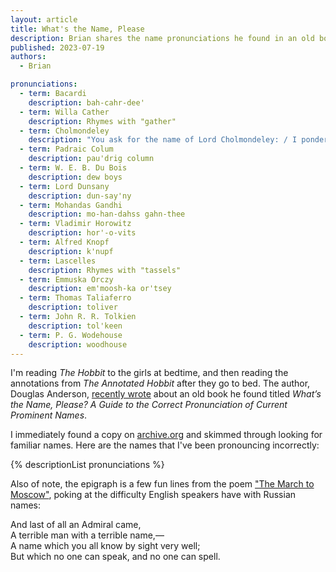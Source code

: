 ```yaml
---
layout: article
title: What's the Name, Please
description: Brian shares the name pronunciations he found in an old book
published: 2023-07-19
authors:
  - Brian

pronunciations:
  - term: Bacardi
    description: bah-cahr-dee'
  - term: Willa Cather
    description: Rhymes with "gather"
  - term: Cholmondeley
    description: "You ask for the name of Lord Cholmondeley: / I ponder the matter quite dolmondeley; / For surely you know it, / And don't need a poet / To tell you it rimes well with *comely*."
  - term: Padraic Colum
    description: pau'drig column
  - term: W. E. B. Du Bois
    description: dew boys
  - term: Lord Dunsany
    description: dun-say'ny
  - term: Mohandas Gandhi
    description: mo-han-dahss gahn-thee
  - term: Vladimir Horowitz
    description: hor'-o-vits
  - term: Alfred Knopf
    description: k'nupf
  - term: Lascelles
    description: Rhymes with "tassels"
  - term: Emmuska Orczy
    description: em'moosh-ka or'tsey
  - term: Thomas Taliaferro
    description: toliver
  - term: John R. R. Tolkien
    description: tol'keen
  - term: P. G. Wodehouse
    description: woodhouse
---
```


I'm reading *The Hobbit* to the girls at bedtime, and then reading the annotations from *The Annotated Hobbit* after they go to bed. The author, Douglas Anderson, [recently wrote](http://ashiverinthearchives.blogspot.com/2023/07/how-to-correctly-pronounce-names-like.html) about an old book he found titled *What’s the Name, Please? A Guide to the Correct Pronunciation of Current Prominent Names*.

I immediately found a copy on [archive.org](https://archive.org/details/whatsnamepleaseg0000char/mode/2up) and skimmed through looking for familiar names. Here are the names that I've been pronouncing incorrectly:

{% descriptionList pronunciations %}

Also of note, the epigraph is a few fun lines from the poem ["The March to Moscow"](http://www.poetryatlas.com/poetry/poem/3187/the-march-to-moscow.html), poking at the difficulty English speakers have with Russian names:

<p class="poem">And last of all an Admiral came,<br>
A terrible man with a terrible name,—<br>
A name which you all know by sight very well;<br>
But which no one can speak, and no one can spell.</p>